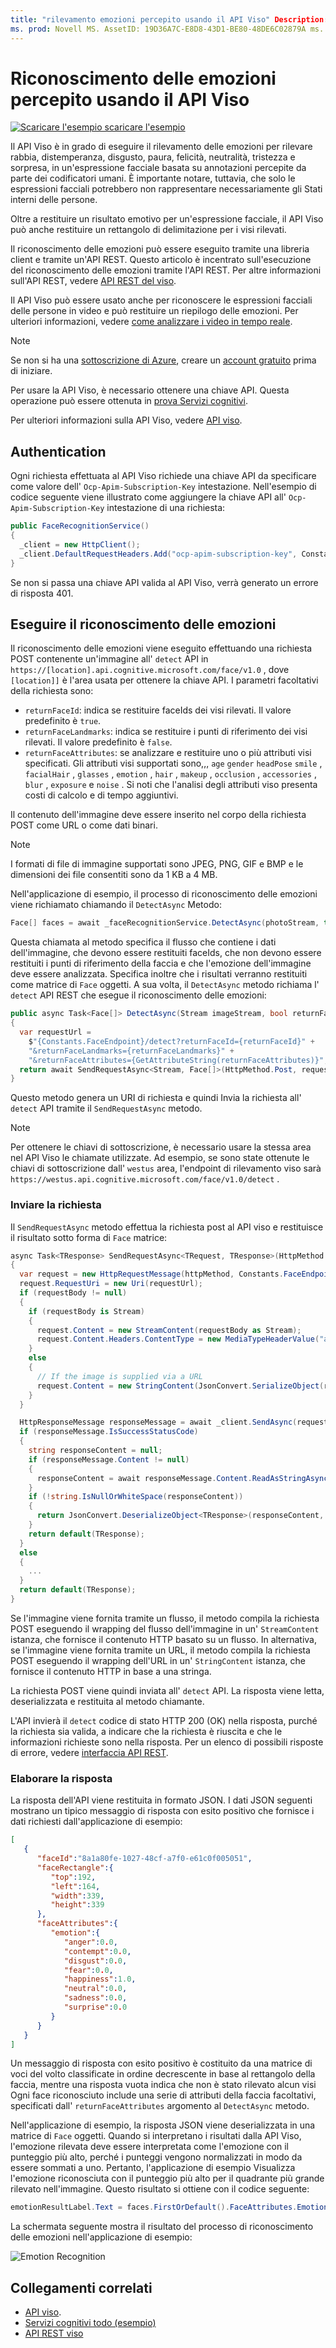 ```yaml
---
title: "rilevamento emozioni percepito usando il API Viso" Description: "il API Viso prende un'espressione facciale in un'immagine come input e restituisce dati che includono livelli di confidenza in un set di emozioni per ogni viso nell'immagine. Questo articolo illustra come usare la API Viso per riconoscere le emozioni, per valutare un' Xamarin.Forms applicazione ".
ms. prod: Novell MS. AssetID: 19D36A7C-E8D8-43D1-BE80-48DE6C02879A ms. Technology: Novell-Forms Author: davidbritch ms. Author: dabritch ms. Date: 05/10/2018 no-loc: [ Xamarin.Forms , Xamarin.Essentials ]
---
```


# <a name="perceived-emotion-recognition-using-the-face-api"></a>Riconoscimento delle emozioni percepito usando il API Viso

[![Scaricare ](~/media/shared/download.png) l'esempio scaricare l'esempio](https://docs.microsoft.com/samples/xamarin/xamarin-forms-samples/webservices-todocognitiveservices)

Il API Viso è in grado di eseguire il rilevamento delle emozioni per rilevare rabbia, distemperanza, disgusto, paura, felicità, neutralità, tristezza e sorpresa, in un'espressione facciale basata su annotazioni percepite da parte dei codificatori umani. È importante notare, tuttavia, che solo le espressioni facciali potrebbero non rappresentare necessariamente gli Stati interni delle persone.

Oltre a restituire un risultato emotivo per un'espressione facciale, il API Viso può anche restituire un rettangolo di delimitazione per i visi rilevati.

Il riconoscimento delle emozioni può essere eseguito tramite una libreria client e tramite un'API REST. Questo articolo è incentrato sull'esecuzione del riconoscimento delle emozioni tramite l'API REST. Per altre informazioni sull'API REST, vedere [API REST del viso](https://westus.dev.cognitive.microsoft.com/docs/services/563879b61984550e40cbbe8d/operations/563879b61984550f30395236).

Il API Viso può essere usato anche per riconoscere le espressioni facciali delle persone in video e può restituire un riepilogo delle emozioni. Per ulteriori informazioni, vedere [come analizzare i video in tempo reale](/azure/cognitive-services/face/face-api-how-to-topics/howtoanalyzevideo_face/).

> [!NOTE]
> Se non si ha una [sottoscrizione di Azure](/azure/guides/developer/azure-developer-guide#understanding-accounts-subscriptions-and-billing), creare un [account gratuito](https://aka.ms/azfree-docs-mobileapps) prima di iniziare.

Per usare la API Viso, è necessario ottenere una chiave API. Questa operazione può essere ottenuta in [prova Servizi cognitivi](https://azure.microsoft.com/try/cognitive-services/?api=face-api).

Per ulteriori informazioni sulla API Viso, vedere [API viso](/azure/cognitive-services/face/overview/).

## <a name="authentication"></a>Authentication

Ogni richiesta effettuata al API Viso richiede una chiave API da specificare come valore dell' `Ocp-Apim-Subscription-Key` intestazione. Nell'esempio di codice seguente viene illustrato come aggiungere la chiave API all' `Ocp-Apim-Subscription-Key` intestazione di una richiesta:

```csharp
public FaceRecognitionService()
{
  _client = new HttpClient();
  _client.DefaultRequestHeaders.Add("ocp-apim-subscription-key", Constants.FaceApiKey);
}
```

Se non si passa una chiave API valida al API Viso, verrà generato un errore di risposta 401.

## <a name="perform-emotion-recognition"></a>Eseguire il riconoscimento delle emozioni

Il riconoscimento delle emozioni viene eseguito effettuando una richiesta POST contenente un'immagine all' `detect` API in `https://[location].api.cognitive.microsoft.com/face/v1.0` , dove `[location]]` è l'area usata per ottenere la chiave API. I parametri facoltativi della richiesta sono:

- `returnFaceId`: indica se restituire faceIds dei visi rilevati. Il valore predefinito è `true`.
- `returnFaceLandmarks`: indica se restituire i punti di riferimento dei visi rilevati. Il valore predefinito è `false`.
- `returnFaceAttributes`: se analizzare e restituire uno o più attributi visi specificati. Gli attributi visi supportati sono,,, `age` `gender` `headPose` `smile` , `facialHair` , `glasses` , `emotion` , `hair` , `makeup` , `occlusion` , `accessories` , `blur` , `exposure` e `noise` . Si noti che l'analisi degli attributi viso presenta costi di calcolo e di tempo aggiuntivi.

Il contenuto dell'immagine deve essere inserito nel corpo della richiesta POST come URL o come dati binari.

> [!NOTE]
> I formati di file di immagine supportati sono JPEG, PNG, GIF e BMP e le dimensioni dei file consentiti sono da 1 KB a 4 MB.

Nell'applicazione di esempio, il processo di riconoscimento delle emozioni viene richiamato chiamando il `DetectAsync` Metodo:

```csharp
Face[] faces = await _faceRecognitionService.DetectAsync(photoStream, true, false, new FaceAttributeType[] { FaceAttributeType.Emotion });
```

Questa chiamata al metodo specifica il flusso che contiene i dati dell'immagine, che devono essere restituiti faceIds, che non devono essere restituiti i punti di riferimento della faccia e che l'emozione dell'immagine deve essere analizzata. Specifica inoltre che i risultati verranno restituiti come matrice di `Face` oggetti. A sua volta, il `DetectAsync` metodo richiama l' `detect` API REST che esegue il riconoscimento delle emozioni:

```csharp
public async Task<Face[]> DetectAsync(Stream imageStream, bool returnFaceId, bool returnFaceLandmarks, IEnumerable<FaceAttributeType> returnFaceAttributes)
{
  var requestUrl =
    $"{Constants.FaceEndpoint}/detect?returnFaceId={returnFaceId}" +
    "&returnFaceLandmarks={returnFaceLandmarks}" +
    "&returnFaceAttributes={GetAttributeString(returnFaceAttributes)}";
  return await SendRequestAsync<Stream, Face[]>(HttpMethod.Post, requestUrl, imageStream);
}
```

Questo metodo genera un URI di richiesta e quindi Invia la richiesta all' `detect` API tramite il `SendRequestAsync` metodo.

> [!NOTE]
> Per ottenere le chiavi di sottoscrizione, è necessario usare la stessa area nel API Viso le chiamate utilizzate. Ad esempio, se sono state ottenute le chiavi di sottoscrizione dall' `westus` area, l'endpoint di rilevamento viso sarà `https://westus.api.cognitive.microsoft.com/face/v1.0/detect` .

### <a name="send-the-request"></a>Inviare la richiesta

Il `SendRequestAsync` metodo effettua la richiesta post al API viso e restituisce il risultato sotto forma di `Face` matrice:

```csharp
async Task<TResponse> SendRequestAsync<TRequest, TResponse>(HttpMethod httpMethod, string requestUrl, TRequest requestBody)
{
  var request = new HttpRequestMessage(httpMethod, Constants.FaceEndpoint);
  request.RequestUri = new Uri(requestUrl);
  if (requestBody != null)
  {
    if (requestBody is Stream)
    {
      request.Content = new StreamContent(requestBody as Stream);
      request.Content.Headers.ContentType = new MediaTypeHeaderValue("application/octet-stream");
    }
    else
    {
      // If the image is supplied via a URL
      request.Content = new StringContent(JsonConvert.SerializeObject(requestBody, s_settings), Encoding.UTF8, "application/json");
    }
  }

  HttpResponseMessage responseMessage = await _client.SendAsync(request);
  if (responseMessage.IsSuccessStatusCode)
  {
    string responseContent = null;
    if (responseMessage.Content != null)
    {
      responseContent = await responseMessage.Content.ReadAsStringAsync();
    }
    if (!string.IsNullOrWhiteSpace(responseContent))
    {
      return JsonConvert.DeserializeObject<TResponse>(responseContent, s_settings);
    }
    return default(TResponse);
  }
  else
  {
    ...
  }
  return default(TResponse);
}
```

Se l'immagine viene fornita tramite un flusso, il metodo compila la richiesta POST eseguendo il wrapping del flusso dell'immagine in un' `StreamContent` istanza, che fornisce il contenuto HTTP basato su un flusso. In alternativa, se l'immagine viene fornita tramite un URL, il metodo compila la richiesta POST eseguendo il wrapping dell'URL in un' `StringContent` istanza, che fornisce il contenuto HTTP in base a una stringa.

La richiesta POST viene quindi inviata all' `detect` API. La risposta viene letta, deserializzata e restituita al metodo chiamante.

L'API invierà il `detect` codice di stato HTTP 200 (OK) nella risposta, purché la richiesta sia valida, a indicare che la richiesta è riuscita e che le informazioni richieste sono nella risposta. Per un elenco di possibili risposte di errore, vedere [interfaccia API REST](https://westus.dev.cognitive.microsoft.com/docs/services/563879b61984550e40cbbe8d/operations/563879b61984550f30395236).

### <a name="process-the-response"></a>Elaborare la risposta

La risposta dell'API viene restituita in formato JSON. I dati JSON seguenti mostrano un tipico messaggio di risposta con esito positivo che fornisce i dati richiesti dall'applicazione di esempio:

```json
[  
   {  
      "faceId":"8a1a80fe-1027-48cf-a7f0-e61c0f005051",
      "faceRectangle":{  
         "top":192,
         "left":164,
         "width":339,
         "height":339
      },
      "faceAttributes":{  
         "emotion":{  
            "anger":0.0,
            "contempt":0.0,
            "disgust":0.0,
            "fear":0.0,
            "happiness":1.0,
            "neutral":0.0,
            "sadness":0.0,
            "surprise":0.0
         }
      }
   }
]
```

Un messaggio di risposta con esito positivo è costituito da una matrice di voci del volto classificate in ordine decrescente in base al rettangolo della faccia, mentre una risposta vuota indica che non è stato rilevato alcun visi Ogni face riconosciuto include una serie di attributi della faccia facoltativi, specificati dall' `returnFaceAttributes` argomento al `DetectAsync` metodo.

Nell'applicazione di esempio, la risposta JSON viene deserializzata in una matrice di `Face` oggetti. Quando si interpretano i risultati dalla API Viso, l'emozione rilevata deve essere interpretata come l'emozione con il punteggio più alto, perché i punteggi vengono normalizzati in modo da essere sommati a uno. Pertanto, l'applicazione di esempio Visualizza l'emozione riconosciuta con il punteggio più alto per il quadrante più grande rilevato nell'immagine. Questo risultato si ottiene con il codice seguente:

```csharp
emotionResultLabel.Text = faces.FirstOrDefault().FaceAttributes.Emotion.ToRankedList().FirstOrDefault().Key;
```

La schermata seguente mostra il risultato del processo di riconoscimento delle emozioni nell'applicazione di esempio:

![](emotion-recognition-images/emotion-recognition.png "Emotion Recognition")

## <a name="related-links"></a>Collegamenti correlati

- [API viso](/azure/cognitive-services/face/overview/).
- [Servizi cognitivi todo (esempio)](https://docs.microsoft.com/samples/xamarin/xamarin-forms-samples/webservices-todocognitiveservices)
- [API REST viso](https://westus.dev.cognitive.microsoft.com/docs/services/563879b61984550e40cbbe8d/operations/563879b61984550f30395236)
